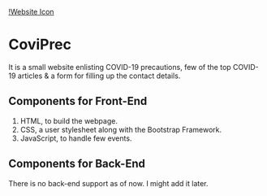 [!Website Icon](https://github.com/hritamdutta18/covid_prec/tree/main/images/covid%20favicon.png) 
# CoviPrec

It is a small website enlisting COVID-19 precautions, few of the top COVID-19 articles & a form for filling up the contact details.

## Components for Front-End

1)  HTML, to build the webpage.
2)  CSS, a user stylesheet along with the Bootstrap Framework.
3)  JavaScript, to handle few events.

## Components for Back-End

There is no back-end support as of now. I might add it later.